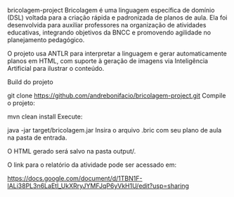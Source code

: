bricolagem-project
Bricolagem é uma linguagem específica de domínio (DSL) voltada para a criação rápida e padronizada de planos de aula. Ela foi desenvolvida para auxiliar professores na organização de atividades educativas, integrando objetivos da BNCC e promovendo agilidade no planejamento pedagógico.

O projeto usa ANTLR para interpretar a linguagem e gerar automaticamente planos em HTML, com suporte à geração de imagens via Inteligência Artificial para ilustrar o conteúdo.

Build do projeto

git clone https://github.com/andrebonifacio/bricolagem-project.git
Compile o projeto:

mvn clean install
Execute:

java -jar target/bricolagem.jar
Insira o arquivo .bric com seu plano de aula na pasta de entrada.

O HTML gerado será salvo na pasta output/.

O link para o relatório da atividade pode ser acessado em:

https://docs.google.com/document/d/1TBN1F-lALi38PL3n6LaEtl_UkXRryJYMFJqP6yVkH1U/edit?usp=sharing
